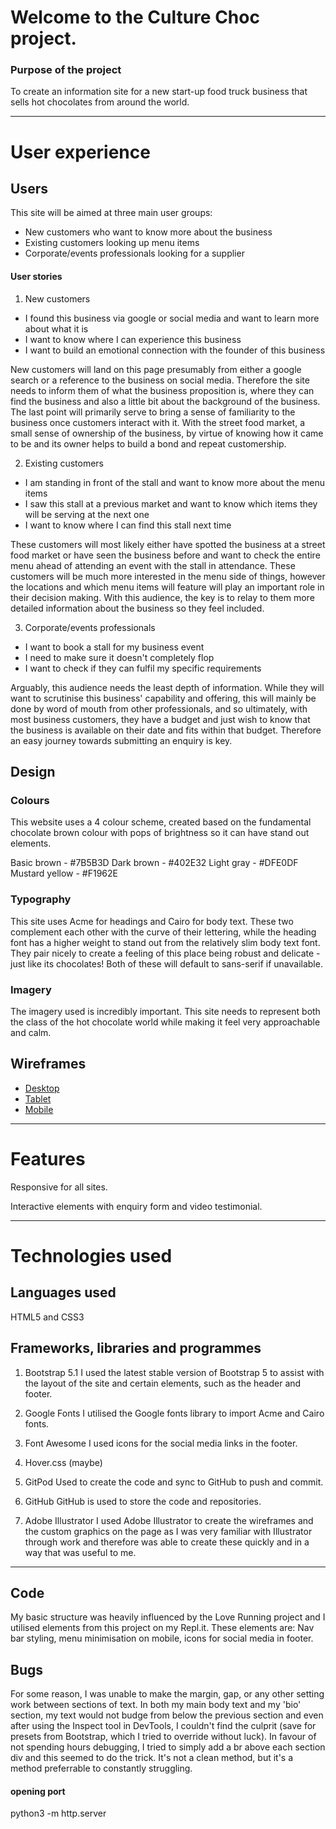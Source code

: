 # Welcome to the Culture Choc project.

### Purpose of the project

To create an information site for a new start-up food truck business that sells hot chocolates from around the world.

---
# User experience

## Users

This site will be aimed at three main user groups:
- New customers who want to know more about the business
- Existing customers looking up menu items
- Corporate/events professionals looking for a supplier

#### User stories

1. New customers
- I found this business via google or social media and want to learn more about what it is
- I want to know where I can experience this business
- I want to build an emotional connection with the founder of this business

New customers will land on this page presumably from either a google search or a reference to the business on social media. Therefore the site needs to inform them of what the business proposition is, where they can find the business and also a little bit about the background of the business. The last point will primarily serve to bring a sense of familiarity to the business once customers interact with it. With the street food market, a small sense of ownership of the business, by virtue of knowing how it came to be and its owner helps to build a bond and repeat customership.

2. Existing customers
- I am standing in front of the stall and want to know more about the menu items
- I saw this stall at a previous market and want to know which items they will be serving at the next one
- I want to know where I can find this stall next time

These customers will most likely either have spotted the business at a street food market or have seen the business before and want to check the entire menu ahead of attending an event with the stall in attendance. These customers will be much more interested in the menu side of things, however the locations and which menu items will feature will play an important role in their decision making. With this audience, the key is to relay to them more detailed information about the business so they feel included.

3. Corporate/events professionals
- I want to book a stall for my business event
- I need to make sure it doesn't completely flop
- I want to check if they can fulfil my specific requirements

Arguably, this audience needs the least depth of information. While they will want to scrutinise this business' capability and offering, this will mainly be done by word of mouth from other professionals, and so ultimately, with most business customers, they have a budget and just wish to know that the business is available on their date and fits within that budget. Therefore an easy journey towards submitting an enquiry is key.

## Design

### Colours

This website uses a 4 colour scheme, created based on the fundamental chocolate brown colour with pops of brightness so it can have stand out elements.

Basic brown - #7B5B3D
Dark brown - #402E32
Light gray - #DFE0DF
Mustard yellow - #F1962E

### Typography

This site uses Acme for headings and Cairo for body text. These two complement each other with the curve of their lettering, while the heading font has a higher weight to stand out from the relatively slim body text font. They pair nicely to create a feeling of this place being robust and delicate - just like its chocolates! 
Both of these will default to sans-serif if unavailable.

### Imagery

The imagery used is incredibly important. This site needs to represent both the class of the hot chocolate world while making it feel very approachable and calm. 

## Wireframes

- [Desktop](assets/images/wireframes/Culture%20Choc%20desktop.png)
- [Tablet](assets/images/wireframes/Culture%20Choc%20mock%20tablet.png)
- [Mobile](assets/images/wireframes/Culture%20Choc%20mock%20mobile.png)

---
# Features

Responsive for all sites.

Interactive elements with enquiry form and video testimonial.  

---
# Technologies used

## Languages used
HTML5 and CSS3

## Frameworks, libraries and programmes

1. Bootstrap 5.1
I used the latest stable version of Bootstrap 5 to assist with the layout of the site and certain elements, such as the header and footer.

2. Google Fonts
I utilised the Google fonts library to import Acme and Cairo fonts.

3. Font Awesome
I used icons for the social media links in the footer.

4. Hover.css (maybe)

5. GitPod
Used to create the code and sync to GitHub to push and commit.

6. GitHub
GitHub is used to store the code and repositories.

7. Adobe Illustrator
I used Adobe Illustrator to create the wireframes and the custom graphics on the page as I was very familiar with Illustrator through work and therefore was able to create these quickly and in a way that was useful to me.

---

## Code

My basic structure was heavily influenced by the Love Running project and I utilised elements from this project on my Repl.it. These elements are: Nav bar styling, menu minimisation on mobile, icons for social media in footer.

## Bugs

For some reason, I was unable to make the margin, gap, or any other setting work between sections of text. In both my main body text and my 'bio' section, my text would not budge from below the previous section and even after using the Inspect tool in DevTools, I couldn't find the culprit (save for presets from Bootstrap, which I tried to override without luck). In favour of not spending hours debugging, I tried to simply add a br above each section div and this seemed to do the trick. It's not a clean method, but it's a method preferrable to constantly struggling.



#### opening port
python3 -m http.server